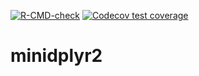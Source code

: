 <!-- badges: start -->
[![R-CMD-check](https://github.com/privefl/minidplyr2/workflows/R-CMD-check/badge.svg)](https://github.com/privefl/minidplyr2/actions)
[![Codecov test coverage](https://codecov.io/gh/privefl/minidplyr2/branch/main/graph/badge.svg)](https://app.codecov.io/gh/privefl/minidplyr2?branch=main)
<!-- badges: end -->

# minidplyr2
